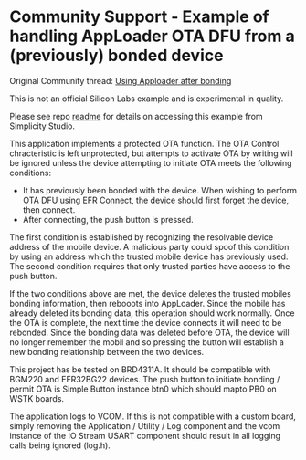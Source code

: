 # Community Support - Example of handling AppLoader OTA DFU from a (previously) bonded device

Original Community thread: [Using Apploader after bonding](https://community.silabs.com/s/question/0D5Vm0000057hOkKAI/using-apploader-after-bonding)

This is  not an official Silicon Labs example and is experimental in quality.

Please see repo [readme](../) for details on accessing this example from Simplicity Studio.

This application implements a protected OTA function.  The OTA Control
chracteristic is left unprotected, but attempts to activate OTA by
writing will be ignored unless the device attempting to initiate OTA meets the following conditions:
* It has previously been bonded with the device.  When wishing to perform OTA DFU using EFR Connect, the device should first forget the device, then connect.
* After connecting, the push button is pressed.

The first condition is established by recognizing the resolvable device address of the mobile device.  A malicious party could spoof this condition by using an address which the trusted mobile device has previously used.
The second condition requires that  only trusted parties have access to the push button.

If the two conditions above are met, the device deletes the trusted mobiles bonding information, then rebooots into AppLoader.  Since the mobile has already deleted its bonding data, this operation should work normally.  Once the OTA is complete, the next time the device connects it will need to be rebonded.  Since the bonding data was deleted before OTA, the device will no longer remember the mobil and so pressing the button will establish a new bonding relationship between the two devices.

This project has be tested on BRD4311A.  It should be compatible with
BGM220 and EFR32BG22 devices.  The push button to initiate bonding / permit OTA is Simple Button instance btn0 which should mapto PB0 on WSTK boards.

The application logs to VCOM.  If this is not compatible with a custom board, simply removing the Application / Utility / Log component and the vcom instance of the IO Stream USART component should result in all logging calls being ignored (log.h).
